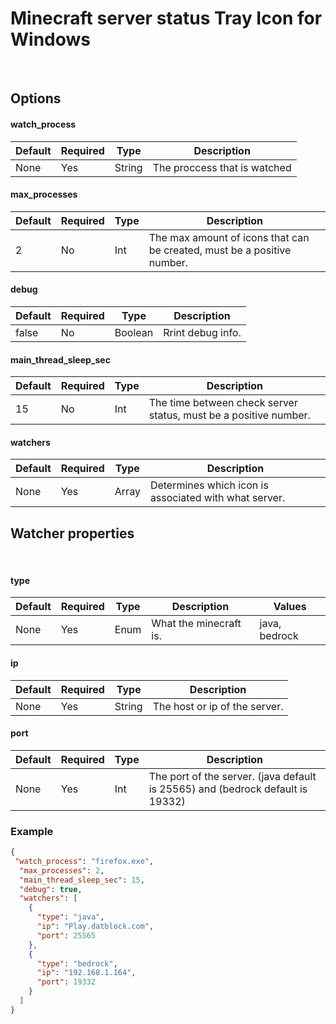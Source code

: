 # Minecraft server status Tray Icon for Windows
&nbsp;
## Options

#### watch_process 
| Default | Required | Type |  Description | 
| ------ | ------ | ------ | ------ |
| None | Yes  | String | The proccess that is watched
#### max_processes 
| Default | Required | Type |  Description | 
| ------ | ------ | ------ | ------ |
| 2 | No  | Int | The max amount of icons that can be created, must be a positive number.

#### debug 
| Default | Required | Type |  Description | 
| ------ | ------ | ------ | ------ |
| false | No  | Boolean | Rrint debug info.
#### main_thread_sleep_sec 
| Default | Required | Type |  Description | 
| ------ | ------ | ------ | ------ |
| 15 | No  | Int | The time between check server status, must be a positive number.

#### watchers
| Default | Required | Type |  Description | 
| ------ | ------ | ------ | ------ |
| None | Yes | Array | Determines which icon is associated with what server.

## Watcher properties
&nbsp;
#### type
| Default | Required | Type |  Description | Values |
| ------ | ------ | ------ | ------ | ------ |
| None | Yes | Enum | What the minecraft is. | java, bedrock 
#### ip
| Default | Required | Type |  Description | 
| ------ | ------ | ------ | ------ |
| None | Yes | String | The host or ip of the server.
#### port
| Default | Required | Type |  Description | 
| ------ | ------ | ------ | ------ |
| None | Yes | Int | The port of the server. (java default is 25565) and (bedrock default is 19332)
### Example

```json
{
 "watch_process": "firefox.exe",
  "max_processes": 2,
  "main_thread_sleep_sec": 15,
  "debug": true,
  "watchers": [
    {
      "type": "java",  
      "ip": "Play.datblock.com", 
      "port": 25565 
    },
    { 
      "type": "bedrock", 
      "ip": "192.168.1.164", 
      "port": 19332 
    }
  ]
}
```